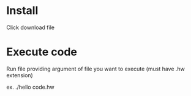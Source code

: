 # Install

Click download file

# Execute code

Run file providing argument of file you want to execute (must have .hw extension)

ex. ./hello code.hw
